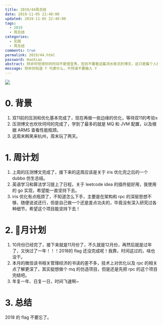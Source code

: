 ```yaml
---
title: 2019/44周总结
date: 2019-11-05 22:40:00
updated: 2019-11-05 22:40:00
tags:
  - 2019
  - 周总结
categories: 
  - 实践
  - 周总结
comments: true
permalink: 2019/44.html  
password: HanXiao
abstract: 除非你觉得你的时间不是很宝贵，否则不要看这篇流水账式的博文，这只是篇个人的工作的学习一个总结而已，没有包含任何的技术细节
message: 除非你知道 Y 代表什么，不然请不要输入 Y
---
```


![][0]  

# 0. 背景

1. 双11前的压测和优化基本完成了，现在再做一些边缘的优化，等待双11的考验≥
2. 压测博文也坎坎坷坷的完成了，学到了最多的就是 MQ 和 JVM 配置，以及根据 ARMS 查看性能瓶颈。
3. 这周末韩笑来杭州，周末玩了两天。

<!--more-->

# 1. 周计划

1. 上周的压测博文完成了，接下来的这周应该是关于 iris 优化完之后的一个 dubbo 仿生总结。
2. 英语学习和算法学习提上了日程，关于 leetcode idea 的插件挺好用，我使用的 go 实现，希望能一直坚持下去。
3. iris 优化有点瓶颈了，不知道怎么下手，主要是在架构和 rpc 的深层思想不够，随便说说还行，但是自己做一个还是差点功夫的，毕竟没有深入研究过各种细节，希望这个项目能坚持下去！

# 2. 月计划

1. 10月份已经完了，接下来就是11月份了，不久就是12月份，再然后就是过年了，又快过了一年！！！2018的 flag 还没完成呢！我靠，时间这过的，啥也没干。
2. 本月的微信读书相关管理经济的书读的差不多，技术上对优化以及 rpc 的相关点了解更深了，其实挺想做个 mq 的仿造项目，但是还是先把 rpc 的这个项目完结吧。
3. 年复一年、日复一日，时间飞速啊~

# 3. 总结

2018 的 flag 不要忘了。

[0]: https://leran2deeplearnjavawebtech.oss-cn-beijing.aliyuncs.com/background/2019-11-05%E5%8E%9F%E5%88%99.jpg